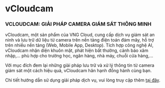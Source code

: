 # vCloudcam

### VCLOUDCAM: GIẢI PHÁP CAMERA GIÁM SÁT THÔNG MINH

vCloudcam, một sản phẩm của VNG Cloud, cung cấp dịch vụ giám sát an ninh và lưu trữ dữ liệu từ camera trên nền tảng điện toán đám mây, hỗ trợ trên nhiều nền tảng (Web, Mobile App, Desktop). Tích hợp công nghệ AI, vCloudcam nhận diện khuôn mặt, phát hiện bất thường, cảnh báo xâm nhập,... phù hợp cho trường học, ngân hàng, nhà máy, chuỗi cửa hàng,...

Với mục đích đem lại những giải pháp lưu trữ và xử lý thông tin từ camera giám sát một cách hiệu quả, vCloudcam hân hạnh đồng hành cùng bạn.

Chi tiết hướng dẫn sử dụng giải pháp dịch vụ, vui lòng truy cập thêm [tại đây](https://help.vcloudcam.vn/#/support-center).
